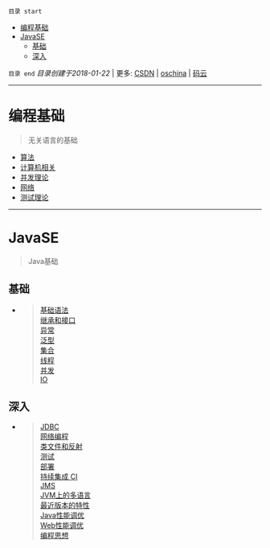 `目录 start`
 
- [编程基础](#编程基础)
- [JavaSE](#javase)
    - [基础](#基础)
    - [深入](#深入)

`目录 end` *目录创建于2018-01-22* | 更多: [CSDN](http://blog.csdn.net/kcp606) | [oschina](https://my.oschina.net/kcp1104) | [码云](https://gitee.com/kcp1104) 
****************************************

# 编程基础
> 无关语言的基础

- [算法](/Skills/Base/Arithmetic.md)
- [计算机相关](/Skills/Base/Computer.md)
- [并发理论](/Skills/Base/Concurrent.md)
- [网络](/Skills/Base/Network.md)
- [测试理论](/Skills/Base/Test.md)

*************************************
# JavaSE
> Java基础

## 基础
-  
    > [基础语法](/Java/AdvancedLearning/GrammarAndType.md)  
    > [继承和接口](/Java/AdvancedLearning/ExtendsAndInterface.md)  
    > [异常](/Java/AdvancedLearning/Exception.md)  
    > [泛型](/Java/AdvancedLearning/Generics.md)  
    > [集合](/Java/AdvancedLearning/Collection.md)  
    > [线程](/Java/AdvancedLearning/Thread.md)  
    > [并发](/Java/AdvancedLearning/Concurrents.md)  
    > [IO](/Java/AdvancedLearning/IO.md)  

## 深入
- 
    > [JDBC](/Java/AdvancedLearning/JDBC.md)  
    > [网络编程](/Java/AdvancedLearning/Socket.md)  
    > [类文件和反射](/Java/AdvancedLearning/ClassFile.md)  
    > [测试](/Java/AdvancedLearning/JavaTest.md)  
    > [部署](/Java/AdvancedLearning/Deploy.md)  
    > [持续集成 CI](/Java/AdvancedLearning/ContinuousIntegration.md)  
    > [JMS](/Java/AdvancedLearning/JMS.md)  
    > [JVM上的多语言](/Java/AdvancedLearning/MultipleLanguage.md)   
    > [最近版本的特性](/Java/AdvancedLearning/Update.md)  
    > [Java性能调优](/Java/AdvancedLearning/JavaPerformance.md)  
    > [Web性能调优](/Java/AdvancedLearning/WebPerformance.md)  
    > [编程思想](/Java/AdvancedLearning/ProgramThinking.md)  